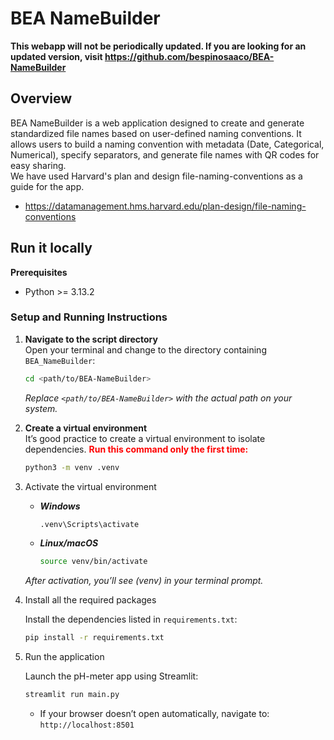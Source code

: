 # BEA NameBuilder

**This webapp will not be periodically updated. If you are looking for an updated version, visit https://github.com/bespinosaaco/BEA-NameBuilder**

## Overview
BEA NameBuilder is a web application designed to create and generate standardized file names based on user-defined naming conventions. 
It allows users to build a naming convention with metadata (Date, Categorical, Numerical), specify separators, and generate file names with QR codes for easy sharing.  
We have used Harvard's plan and design file-naming-conventions as a guide for the app.
* https://datamanagement.hms.harvard.edu/plan-design/file-naming-conventions

## Run it locally 

**Prerequisites**
* Python >= 3.13.2

### Setup and Running Instructions

1. **Navigate to the script directory**  
   Open your terminal and change to the directory containing `BEA_NameBuilder`:
   ```bash
   cd <path/to/BEA-NameBuilder>
   ```
    _Replace `<path/to/BEA-NameBuilder>` with the actual path on your system._

2. **Create a virtual environment**  
    It’s good practice to create a virtual environment to isolate dependencies. **<span style="color:red">Run this command only the first time:</span>** 
    ```bash
    python3 -m venv .venv 
    ```
3. Activate the virtual environment  
    * _**Windows**_
        ```bash
        .venv\Scripts\activate
        ```
    * _**Linux/macOS**_
        ```bash
        source venv/bin/activate
        ```
    _After activation, you’ll see (venv) in your terminal prompt._


4. Install all the required packages  

    Install the dependencies listed in `requirements.txt`:

    ```bash
    pip install -r requirements.txt
    ```
5. Run the application  

    Launch the pH-meter app using Streamlit:

    ```bash
    streamlit run main.py
    ```
    * If your browser doesn’t open automatically, navigate to: `http://localhost:8501`
